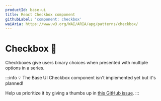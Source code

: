 ```yaml
---
productId: base-ui
title: React Checkbox component
githubLabel: 'component: checkbox'
waiAria: https://www.w3.org/WAI/ARIA/apg/patterns/checkbox/
---
```


# Checkbox 🚧

<p class="description">Checkboxes give users binary choices when presented with multiple options in a series.</p>

:::info
💡 The Base UI Checkbox component isn't implemented yet but it's planned!

Help us prioritize it by giving a thumbs up in [this GitHub issue](https://github.com/mui/material-ui/issues/38036).
:::
